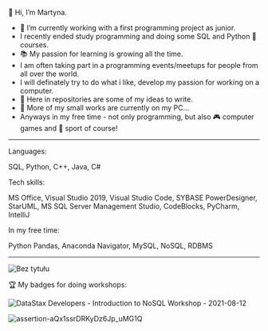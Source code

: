 👋 Hi, I’m Martyna.
 
- 👀 I’m currently working with a first programming project as junior.
-    I recently ended study programming and doing some SQL and Python 🐍 courses.
- 📚 My passion for learning is growing all the time.
-    I am often taking part in a programming events/meetups for people from all over the world.
-    I will definately try to do what i like, develop my passion for working on a computer.
- 🦄 Here in repositories are some of my ideas to write.
- 🌱 More of my small works are currently on my PC...
-    Anyways in my free time - not only programming, but also 🎮 computer games and 🎲 sport of course!

---------------------------------------------------------------------------------------------------------
Languages:

SQL, Python, C++, Java, C#


Tech skills:

MS Office, Visual Studio 2019, Visual Studio Code, SYBASE PowerDesigner, StarUML, MS SQL Server Management Studio, CodeBlocks, PyCharm, IntelliJ


In my free time:

Python Pandas, Anaconda Navigator, MySQL, NoSQL, RDBMS

---------------------------------------------------------------------------------------------------------
    
![Bez tytułu](https://user-images.githubusercontent.com/72028760/125332345-3f5b5500-e349-11eb-9a34-e0faacfd1ccf.jpg)

🏆 My badges for doing workshops:

![DataStax Developers - Introduction to NoSQL Workshop - 2021-08-12](https://user-images.githubusercontent.com/72028760/129342972-33e7fc41-c9c2-4098-91fb-9c2bb888a1bf.png)

![assertion-aQx1ssrDRKyDz6Jp_uMG1Q](https://user-images.githubusercontent.com/72028760/131007475-5eba1612-9a66-4697-9dc5-a9ab599695bd.png)
